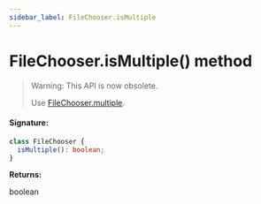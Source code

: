 ```yaml
---
sidebar_label: FileChooser.isMultiple
---
```


# FileChooser.isMultiple() method

> Warning: This API is now obsolete.
>
> Use [FileChooser.multiple](./puppeteer.filechooser.multiple.md).

#### Signature:

```typescript
class FileChooser {
  isMultiple(): boolean;
}
```

**Returns:**

boolean
